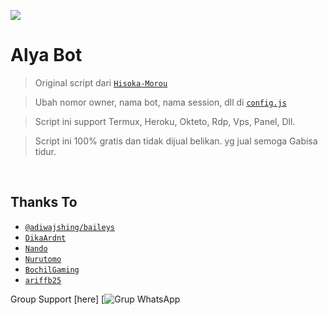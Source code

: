 <p align="left">
    <img src="https://telegra.ph/file/8dd95173db909b52366d9.jpg"
</p>
<h1 align="left">Alya Bot</h1>

> Original script dari [`Hisoka-Morou`](https://github.com/DikaArdnt/Hisoka-Morou)

> Ubah nomor owner, nama bot, nama session, dll di [`config.js`](https://github.com/alya-tok/bot-alya/blob/master/config.js)

> Script ini support Termux, Heroku, Okteto, Rdp, Vps, Panel, Dll.

> Script ini 100% gratis dan tidak dijual belikan. yg jual semoga Gabisa tidur.
 

</br>

## Thanks To
* [`@adiwajshing/baileys`](https://github.com/adiwajshing/baileys)
* [`DikaArdnt`](https://github.com/DikaArdnt)
* [`Nando`](https://github.com/Nando35)
* [`Nurutomo`](https://github.com/Nurutomo)
* [`BochilGaming`](https://github.com/BochilGaming)
* [`ariffb25`](https://github.com/ariffb25)

Group Support [here]
[![Grup WhatsApp](https://chat.whatsapp.com/LIX42RUhLi15MBXhfvrF6K)

</details>
